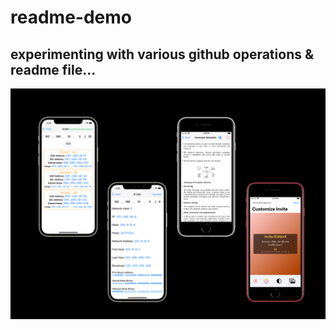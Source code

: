 # readme-demo
## experimenting with various github operations & readme file...
<img src="img/p1.png"></img>
